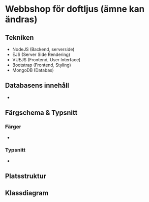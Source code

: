 # Webbshop för doftljus (ämne kan ändras)

## Tekniken 
- NodeJS (Backend, serverside)
- EJS (Server Side Rendering)
- VUEJS (Frontend, User Interface)
- Bootstrap (Frontend, Styling)
- MongoDB (Databas)

## Databasens innehåll
-

## Färgschema & Typsnitt
### Färger
-

### Typsnitt
-

## Platsstruktur


## Klassdiagram


